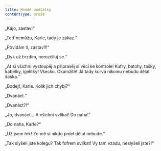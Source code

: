 ```yaml
---
title: Hnědé podšálky
contentType: prose
---
```


<section>

„Kájo, zastav!“

„Teď nemůžu, Karle, tady je zákaz.“

„Povídám ti, zastav!!!“

„Dyk už brzdim, nerozčiluj se.“

„Ať si všichni vystoupěj a připravěj si věci ke kontrole! Kufry, batohy, tašky, kabelky, igelitky! Všecko. Okamžitě! Já tady kurva nikomu nebudu dělat šaška.“

„Bodejť, Karle. Kolik jich chybí?“

„Dvanáct.“

„Dvanáct?!“

„Jo, dvanáct… A všichni svlíkat! Do naha!“

„Do naha, Karle?“

„Už jsem řek! Ze mě si nikdo prdel dělat nebude.“

„Tak slyšeli jste kolegu? Tak fofrem svlíkat! Vy tam vzadu, neslyšeli jste?!“

</section>
